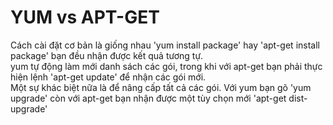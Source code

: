 # YUM vs APT-GET
Cách cài đặt cơ bản là giống nhau 'yum install package' hay 'apt-get install package' bạn đều nhận được kết quả tương tự.  
yum tự động làm mới danh sách các gói, trong khi với apt-get bạn phải thực hiện lệnh 'apt-get update' để nhận các gói mới.  
Một sự khác biệt nữa là để nâng cấp tất cả các gói. Với yum bạn gõ 'yum upgrade' còn với apt-get bạn nhận được một tùy chọn mới 'apt-get dist-upgrade'